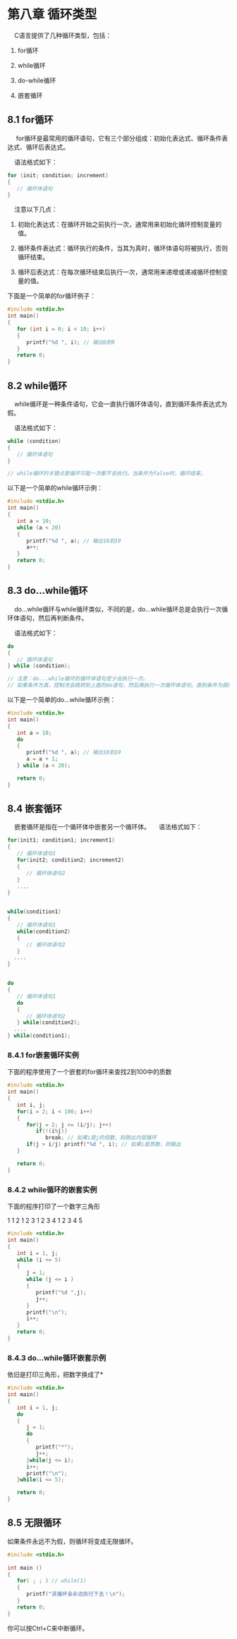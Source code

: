 # 第八章 循环类型

    C语言提供了几种循环类型，包括：

1. for循环

2. while循环

3. do-while循环

4. 嵌套循环

## 8.1 for循环

     for循环是最常用的循环语句，它有三个部分组成：初始化表达式、循环条件表达式、循环后表达式。

    语法格式如下：

```c
for (init; condition; increment)
{
   // 循环体语句
}
```

    注意以下几点：

1. 初始化表达式：在循环开始之前执行一次，通常用来初始化循环控制变量的值。

2. 循环条件表达式：循环执行的条件，当其为真时，循环体语句将被执行，否则循环结束。

3. 循环后表达式：在每次循环结束后执行一次，通常用来递增或递减循环控制变量的值。

下面是一个简单的for循环例子：

```c
#include <stdio.h>
int main()
{
   for (int i = 0; i < 10; i++)
   {
      printf("%d ", i); // 输出0到9
   }
   return 0;
}
```

## 8.2 while循环

    while循环是一种条件语句，它会一直执行循环体语句，直到循环条件表达式为假。

    语法格式如下：

```c
while (condition)
{
   // 循环体语句
}

// while循环的关键点是循环可能一次都不会执行。当条件为false时，循环结束。
```

以下是一个简单的while循环示例：

```c
#include <stdio.h>
int main()
{
   int a = 10;
   while (a < 20)
   {
      printf("%d ", a); // 输出10到19
      a++;
   }
   return 0;
}
```

## 8.3 do...while循环

    do...while循环与while循环类似，不同的是，do...while循环总是会执行一次循环体语句，然后再判断条件。

    语法格式如下：

```c
do
{
   // 循环体语句
} while (condition);

// 注意：do...while循环的循环体语句至少会执行一次。
// 如果条件为真，控制流会跳转到上面的do语句，然后再执行一次循环体语句。直到条件为假时，才会退出循环。
```

以下是一个简单的do...while循环示例：

```c
#include <stdio.h>
int main()
{
   int a = 10;
   do
   {
      printf("%d ", a); // 输出10到19
      a = a + 1;
   } while (a < 20);

   return 0;
}
```

## 8.4 嵌套循环

    嵌套循环是指在一个循环体中嵌套另一个循环体。
    语法格式如下：

```c
for(init1; condition1; increment1)
{
   // 循环体语句1
   for(init2; condition2; increment2)
   {
      // 循环体语句2
   }
   ....
}


while(condition1)
{
   // 循环体语句1
   while(condition2)
   {
      // 循环体语句2
   }
  ....
}


do
{
   // 循环体语句1
   do
   {
      // 循环体语句2
   } while(condition2);
  ....
} while(condition1);
```

### 8.4.1 for嵌套循环实例

下面的程序使用了一个嵌套的for循环来查找2到100中的质数

```c
#include <stdio.h>
int main()
{
   int i, j;
   for(i = 2; i < 100; i++)
   {
      for(j = 2; j <= (i/j); j++)
         if(!(i%j)) 
            break; // 如果i是j的倍数，则跳出内层循环
      if(j > i/j) printf("%d ", i); // 如果i是质数，则输出
   }

   return 0;
}
```

### 8.4.2 while循环的嵌套实例

下面的程序打印了一个数字三角形

1 
1 2 
1 2 3 
1 2 3 4 
1 2 3 4 5 

```c
#include <stdio.h>
int main()
{
   int i = 1, j;
   while (i <= 5)
   {
      j = 1;
      while (j <= i )
      {
         printf("%d ",j);
         j++;
      }
      printf("\n");
      i++;
   }
   return 0;
}
```

### 8.4.3 do...while循环嵌套示例

依旧是打印三角形，把数字换成了*

```c
#include <stdio.h>
int main()
{
   int i = 1, j;
   do
   {
      j = 1;
      do
      {
         printf("*");
         j++;
      }while(j <= i);
      i++;
      printf("\n");
   }while(i <= 5);

   return 0;
}
```

## 8.5 无限循环

如果条件永远不为假，则循环将变成无限循环。

```c
#include <stdio.h>
 
int main ()
{
   for( ; ; ) // while(1)
   {
      printf("该循环会永远执行下去！\n");
   }
   return 0;
}
```

你可以按Ctrl+C来中断循环。
